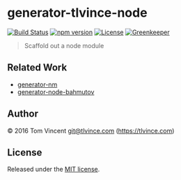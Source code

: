 # generator-tlvince-node

[![Build Status][travis-image]][travis-url]
[![npm version][npm-image]][npm-url]
[![License][license-image]][license-url]
[![Greenkeeper][greenkeeper-image]][greenkeeper-url]

[travis-url]: https://travis-ci.org/tlvince/generator-tlvince-node
[travis-image]: https://img.shields.io/travis/tlvince/generator-tlvince-node.svg
[npm-url]: https://www.npmjs.com/package/generator-tlvince-node
[npm-image]: https://img.shields.io/npm/v/generator-tlvince-node.svg
[license-url]: https://opensource.org/licenses/MIT
[license-image]: https://img.shields.io/npm/l/generator-tlvince-node.svg
[greenkeeper-url]: https://greenkeeper.io/
[greenkeeper-image]: https://badges.greenkeeper.io/tlvince/generator-tlvince-node.svg

> Scaffold out a node module

## Related Work

* [generator-nm][]
* [generator-node-bahmutov][]

[generator-nm]: https://github.com/sindresorhus/generator-nm
[generator-node-bahmutov]: https://github.com/bahmutov/generator-node-bahmutov

## Author

© 2016 Tom Vincent <git@tlvince.com> (https://tlvince.com)

## License

Released under the [MIT license](http://tlvince.mit-license.org).
